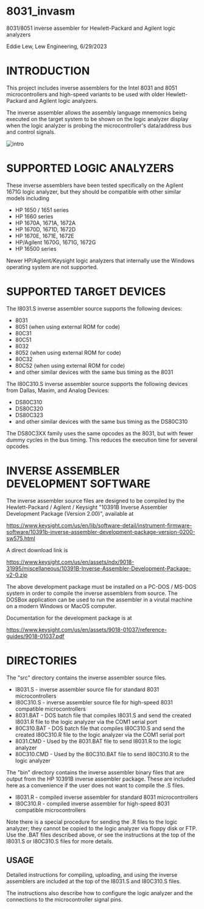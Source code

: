 # 8031_invasm

8031/8051 inverse assembler for Hewlett-Packard and Agilent logic analyzers

Eddie Lew, Lew Engineering, 6/29/2023


# INTRODUCTION

This project includes inverse assemblers for the Intel 8031 and 8051 
microcontrollers and high-speed variants to be used with older Hewlett-Packard
and Agilent logic analyzers.

The inverse assembler allows the assembly language mnemonics being executed
on the target system to be shown on the logic analyzer display when the logic
analyzer is probing the microcontroller's data/address bus and control signals.

![intro](https://github.com/Lew-Engineering/8031_invasm/assets/108096699/97f948a8-5f0e-4636-ade7-1ddcb41b13f8)

# SUPPORTED LOGIC ANALYZERS

These inverse assemblers have been tested specifically on the Agilent 1671G
logic analyzer, but they should be compatible with other similar models
including

- HP 1650 / 1651 series
- HP 1660 series
- HP 1670A, 1671A, 1672A
- HP 1670D, 1671D, 1672D
- HP 1670E, 1671E, 1672E
- HP/Agilent 1670G, 1671G, 1672G
- HP 16500 series

Newer HP/Agilent/Keysight logic analyzers that internally use the Windows
operating system are not supported.


# SUPPORTED TARGET DEVICES

The I8031.S inverse assembler source supports the following devices:
- 8031
- 8051 (when using external ROM for code)
- 80C31
- 80C51
- 8032
- 8052 (when using external ROM for code)
- 80C32
- 80C52 (when using external ROM for code)
- and other similar devices with the same bus timing as the 8031

The I80C310.S inverse assembler source supports the following devices from
Dallas, Maxim, and Analog Devices:
- DS80C310
- DS80C320
- DS80C323
- and other similar devices with the same bus timing as the DS80C310

The DS80C3XX family uses the same opcodes as the 8031, but with fewer dummy
cycles in the bus timing.  This reduces the execution time for several opcodes.


# INVERSE ASSEMBLER DEVELOPMENT SOFTWARE

The inverse assembler source files are designed to be compiled by the 
Hewlett-Packard / Agilent / Keysight "10391B Inverse Assembler Development
Package (Version 2.00)", available at

  https://www.keysight.com/us/en/lib/software-detail/instrument-firmware-software/10391b-inverse-assembler-development-package-version-0200-sw575.html

A direct download link is

  https://www.keysight.com/us/en/assets/ndx/9018-31995/miscellaneous/10391B-Inverse-Assembler-Development-Package-v2-0.zip

The above development package must be installed on a PC-DOS / MS-DOS system in
order to compile the inverse assemblers from source.  The DOSBox application
can be used to run the assembler in a virutal machine on a modern Windows or
MacOS computer.

Documentation for the development package is at

  https://www.keysight.com/us/en/assets/9018-01037/reference-guides/9018-01037.pdf


# DIRECTORIES

The "src" directory contains the inverse assembler source files.
- I8031.S - inverse assembler source file for standard 8031 microcontrollers
- I80C310.S - inverse assembler source file for high-speed 8031 compatible microcontrollers
- 8031.BAT - DOS batch file that compiles I8031.S and send the created I8031.R file to the logic analyzer via the COM1 serial port
- 80C310.BAT - DOS batch file that compiles I80C310.S and send the created I80C310.R file to the logic analyzer via the COM1 serial port
- 8031.CMD - Used by the 8031.BAT file to send I8031.R to the logic analyzer
- 80C310.CMD - Used by the 80C310.BAT file to send I80C310.R to the logic analyzer

The "bin" directory contains the inverse assembler binary files that are output
from the HP 10391B inverse assembler package.  These are included here as a
convenience if the user does not want to compile the .S files.
- I8031.R - compiled inverse assembler for standard 8031 microcontrollers
- I80C310.R - compiled inverse assembler for high-speed 8031 compatible microcontrollers

Note there is a special procedure for sending the .R files to the logic
analyzer; they cannot be copied to the logic analyzer via floppy disk or FTP.
Use the .BAT files described above, or see the instructions at the top of the
I8031.S or I80C310.S files for more details.


USAGE
-----

Detailed instructions for compiling, uploading, and using the inverse assemblers
are included at the top of the I8031.S and I80C310.S files.

The instructions also describe how to configure the logic analyzer and the
connections to the microcontroller signal pins.
